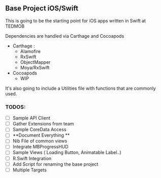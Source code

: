 ## Base Project iOS/Swift

This is going to be the starting point  for iOS apps written in Swift at TEDMOB

Dependencies are handled via Carthage and Cocoapods

 - Carthage :
	 - Alamofire
	 - RxSwift
	 - ObjectMapper
	 - Moya/RxSwift
 - Cocoapods
	 - WIP

It's also going to include a Utilities file with functions that are commonly used.


### TODOS:
- [ ] Sample API Client
- [ ] Gather Extensions from team 
- [ ] Sample CoreData Access
- [ ] **Document Everything **
- [ ] Nib File of common views
- [ ] Integrate MBProgressHUD
- [ ] Sample Views ( Loading Button, Animatable Label..)
- [ ] R.Swift Integration
- [ ] Add Script for renaming the base project
- [ ] Multiple Targets
